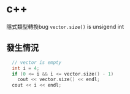 # c++
隱式類型轉換bug
`vector.size()` is unsigend int
## 發生情況
``` c++
  // vector is empty
  int i = 4;
  if (0 <= i && i <= vector.size() - 1)
    cout << vector.size() << endl;
  cout << i << endl;
```
